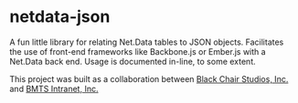 
netdata-json
============

A fun little library for relating Net.Data tables to JSON objects. Facilitates the use of front-end frameworks like Backbone.js or Ember.js with a Net.Data back end. Usage is documented in-line, to some extent.

This project was built as a collaboration between [Black Chair Studios, Inc.](http://www.blackchair.net) and [BMTS Intranet, Inc.](http://bmtsintranet.com)
